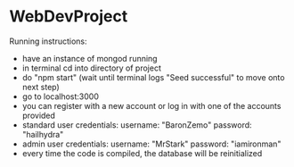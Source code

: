 # WebDevProject
Running instructions:
- have an instance of mongod running
- in terminal cd into directory of project
- do "npm start" (wait until terminal logs "Seed successful" to move onto next step)
- go to localhost:3000
- you can register with a new  account or log in with one of the accounts provided
- standard user credentials: username: "BaronZemo" password: "hailhydra"
- admin user credentials: username: "MrStark" password: "iamironman"
- every time the code is compiled, the database will be reinitialized
